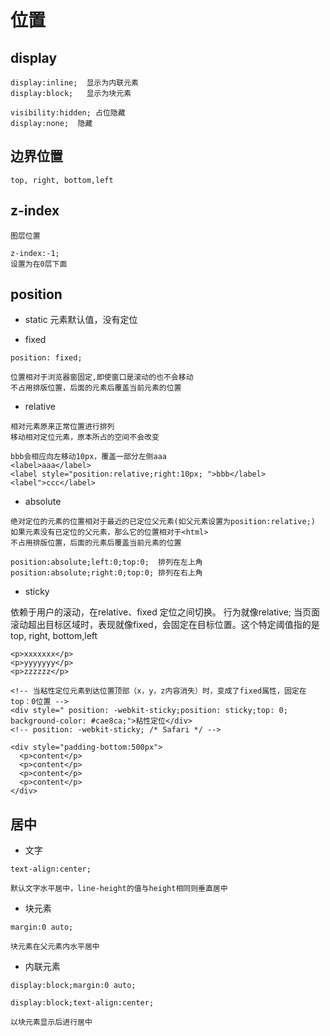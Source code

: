 # 位置

## display
```
display:inline;  显示为内联元素
display:block;   显示为块元素

visibility:hidden; 占位隐藏
display:none;  隐藏
```

## 边界位置
```
top, right, bottom,left
```
## z-index
```
图层位置

z-index:-1;
设置为在0层下面
```

## position

+ static
元素默认值，没有定位

+ fixed
```
position: fixed;

位置相对于浏览器窗固定,即使窗口是滚动的也不会移动
不占用排版位置，后面的元素后覆盖当前元素的位置
```

+ relative
```
相对元素原来正常位置进行排列
移动相对定位元素，原本所占的空间不会改变

bbb会相应向左移动10px，覆盖一部分左侧aaa
<label>aaa</label>
<label style="position:relative;right:10px; ">bbb</label>
<label">ccc</label>
```

+ absolute
```
绝对定位的元素的位置相对于最近的已定位父元素(如父元素设置为position:relative;)
如果元素没有已定位的父元素，那么它的位置相对于<html>
不占用排版位置，后面的元素后覆盖当前元素的位置

position:absolute;left:0;top:0;  排列在左上角
position:absolute;right:0;top:0; 排列在右上角
```

+ sticky

依赖于用户的滚动，在relative、fixed 定位之间切换。
行为就像relative; 当页面滚动超出目标区域时，表现就像fixed，会固定在目标位置。这个特定阈值指的是 top, right, bottom,left 
```
<p>xxxxxxx</p>
<p>yyyyyyy</p>
<p>zzzzzz</p>

<!-- 当粘性定位元素到达位置顶部（x，y，z内容消失）时，变成了fixed属性，固定在top：0位置 -->
<div style=" position: -webkit-sticky;position: sticky;top: 0; background-color: #cae8ca;">粘性定位</div>
<!-- position: -webkit-sticky; /* Safari */ -->

<div style="padding-bottom:500px">
  <p>content</p>
  <p>content</p>
  <p>content</p>
  <p>content</p>
</div>
```

## 居中

+ 文字
```
text-align:center;   

默认文字水平居中，line-height的值与height相同则垂直居中
```

+ 块元素
```
margin:0 auto;

块元素在父元素内水平居中
```

+ 内联元素
```
display:block;margin:0 auto;

display:block;text-align:center;

以块元素显示后进行居中
```